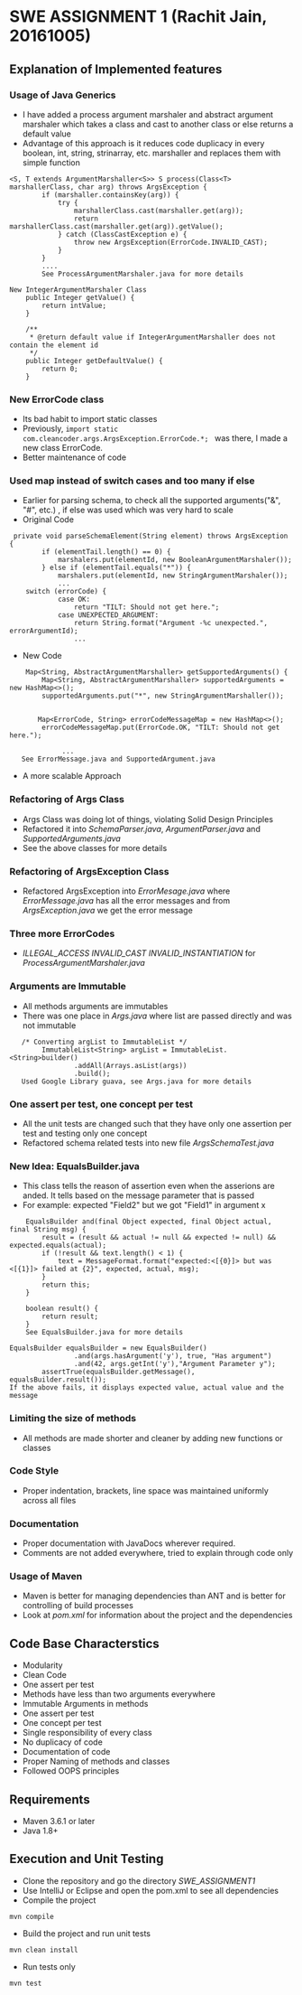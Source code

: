 # SWE ASSIGNMENT 1 (Rachit Jain, 20161005)

## Explanation of Implemented features

### Usage of Java Generics
- I have added a process argument marshaler and abstract argument marshaler which takes a class and cast to another class or else returns a default value
- Advantage of this approach is it reduces code duplicacy in every boolean, int, string, strinarray, etc. marshaller and replaces them with simple function
```
<S, T extends ArgumentMarshaller<S>> S process(Class<T> marshallerClass, char arg) throws ArgsException {
        if (marshaller.containsKey(arg)) {
            try {
                marshallerClass.cast(marshaller.get(arg));
                return marshallerClass.cast(marshaller.get(arg)).getValue();
            } catch (ClassCastException e) {
                throw new ArgsException(ErrorCode.INVALID_CAST);
            }
        }
        ....
        See ProcessArgumentMarshaler.java for more details
```
```
New IntegerArgumentMarshaler Class
    public Integer getValue() {
        return intValue;
    }

    /**
     * @return default value if IntegerArgumentMarshaller does not contain the element id
     */
    public Integer getDefaultValue() {
        return 0;
    }
```

### New ErrorCode class
- Its bad habit to import static classes
- Previously, ```import static com.cleancoder.args.ArgsException.ErrorCode.*; ``` was there, I made a new class ErrorCode.
- Better maintenance of code

### Used map instead of switch cases and too many if else
- Earlier for parsing schema, to check all the supported arguments("&", "#", etc.) , if else was used which was very hard to scale
- Original Code
```
 private void parseSchemaElement(String element) throws ArgsException {
        if (elementTail.length() == 0) {
            marshalers.put(elementId, new BooleanArgumentMarshaler());
        } else if (elementTail.equals("*")) {
            marshalers.put(elementId, new StringArgumentMarshaler());
            ...
  	switch (errorCode) {
            case OK:
                return "TILT: Should not get here.";
            case UNEXPECTED_ARGUMENT:
                return String.format("Argument -%c unexpected.", errorArgumentId);
                ...
```
- New Code
```
    Map<String, AbstractArgumentMarshaller> getSupportedArguments() {
        Map<String, AbstractArgumentMarshaller> supportedArguments = new HashMap<>();
        supportedArguments.put("*", new StringArgumentMarshaller());


       Map<ErrorCode, String> errorCodeMessageMap = new HashMap<>();
        errorCodeMessageMap.put(ErrorCode.OK, "TILT: Should not get here.");

             ...
   See ErrorMessage.java and SupportedArgument.java
```
- A more scalable Approach

### Refactoring of Args Class

- Args Class was doing lot of things, violating Solid Design Principles
- Refactored it into *SchemaParser.java*, *ArgumentParser.java* and *SupportedArguments.java*
- See the above classes for more details

### Refactoring of ArgsException Class

- Refactored ArgsException into *ErrorMesage.java* where *ErrorMessage.java* has all the error messages and from *ArgsException.java* we get the error message

### Three more ErrorCodes
- *ILLEGAL_ACCESS* *INVALID_CAST* *INVALID_INSTANTIATION* for *ProcessArgumentMarshaler.java*

### Arguments are Immutable
- All methods arguments are immutables
- There was one place in *Args.java* where list are passed directly and was not immutable
```
   /* Converting argList to ImmutableList */
        ImmutableList<String> argList = ImmutableList.<String>builder()
                .addAll(Arrays.asList(args))
                .build();
   Used Google Library guava, see Args.java for more details
```

### One assert per test, one concept per test
- All the unit tests are changed such that they have only one assertion per test and testing only one concept
- Refactored schema related tests into new file *ArgsSchemaTest.java*

### New Idea: EqualsBuilder.java
- This class tells the reason of assertion even when the asserions are anded. It tells based on the message parameter that is passed 
- For example: expected "Field2" but we got "Field1" in argument x
```
    EqualsBuilder and(final Object expected, final Object actual, final String msg) {
        result = (result && actual != null && expected != null) && expected.equals(actual);
        if (!result && text.length() < 1) {
            text = MessageFormat.format("expected:<[{0}]> but was <[{1}]> failed at {2}", expected, actual, msg);
        }
        return this;
    }

    boolean result() {
        return result;
    }
    See EqualsBuilder.java for more details

```
```
EqualsBuilder equalsBuilder = new EqualsBuilder()
                .and(args.hasArgument('y'), true, "Has argument")
                .and(42, args.getInt('y'),"Argument Parameter y");
        assertTrue(equalsBuilder.getMessage(), equalsBuilder.result());
If the above fails, it displays expected value, actual value and the message
```

### Limiting the size of methods
- All methods are made shorter and cleaner by adding new functions or classes

### Code Style
- Proper indentation, brackets, line space was maintained uniformly across all files

### Documentation
- Proper documentation with JavaDocs wherever required.
- Comments are not added everywhere, tried to explain through code only

### Usage of Maven
- Maven is better for managing dependencies than ANT and is better for controlling of build processes
- Look at *pom.xml* for information about the project and the dependencies

## Code Base Characterstics
- Modularity
- Clean Code
- One assert per test
- Methods have less than two arguments everywhere
- Immutable Arguments in methods
- One assert per test
- One concept per test
- Single responsibility of every class
- No duplicacy of code
- Documentation of code
- Proper Naming of methods and classes
- Followed OOPS principles

## Requirements
- Maven 3.6.1 or later
- Java 1.8+

## Execution and Unit Testing
- Clone the repository and go the directory *SWE_ASSIGNMENT1*
- Use IntelliJ or Eclipse and open the pom.xml to see all dependencies
- Compile the project
```
mvn compile
```
- Build the project and run unit tests
```
mvn clean install
```
- Run tests only
```
mvn test
```